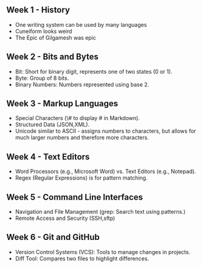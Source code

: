## Week 1 - History
- One writing system can be used by many languages
- Cuneiform looks weird
- The Epic of Gilgamesh was epic
  
## Week 2 - Bits and Bytes
- Bit: Short for binary digit, represents one of two states (0 or 1).
- Byte: Group of 8 bits.
- Binary Numbers: Numbers represented using base 2.
  
## Week 3 - Markup Languages
- Special Characters (\\# to display # in Markdown).
- Structured Data (JSON,XML).
- Unicode similar to ASCII - assigns numbers to characters, but allows for much larger numbers and therefore more characters.

## Week 4 - Text Editors
- Word Processors (e.g., Microsoft Word) vs. Text Editors (e.g., Notepad).
- Regex (Regular Expressions) is for pattern matching.

## Week 5 - Command Line Interfaces
- Navigation and File Management (grep: Search text using patterns.)
- Remote Access and Security (SSH,sftp)


## Week 6 - Git and GitHub
- Version Control Systems (VCS): Tools to manage changes in projects.
- Diff Tool: Compares two files to highlight differences.

